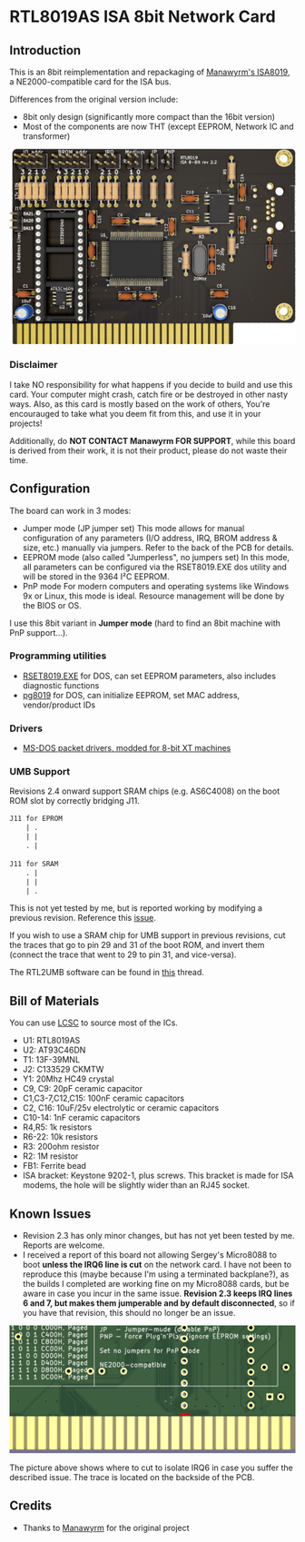 # RTL8019AS ISA 8bit Network Card

## Introduction

This is an 8bit reimplementation and repackaging of [Manawyrm's ISA8019](https://github.com/Manawyrm/ISA8019), a NE2000-compatible card for the ISA bus.

Differences from the original version include:
- 8bit only design (significantly more compact than the 16bit version)
- Most of the components are now THT (except EEPROM, Network IC and transformer)

![Rev. 2.2 PCB](pics/ISA8019.png)

### Disclaimer

I take NO responsibility for what happens if you decide to build and use this card. Your computer might crash, catch fire or be destroyed in other nasty ways.
Also, as this card is mostly based on the work of others, You're encourauged to take what you deem fit from this, and use it in your projects!

Additionally, do **NOT CONTACT Manawyrm FOR SUPPORT**, while this board is derived from their work, it is not their product, please do not waste their time.

## Configuration

The board can work in 3 modes:
- Jumper mode (JP jumper set)
This mode allows for manual configuration of any parameters (I/O address, IRQ, BROM address & size, etc.) manually via jumpers. Refer to the back of the PCB for details. 
- EEPROM mode (also called "Jumperless", no jumpers set)
In this mode, all parameters can be configured via the RSET8019.EXE dos utility and will be stored in the 9364 I²C EEPROM.
- PnP mode
For modern computers and operating systems like Windows 9x or Linux, this mode is ideal. Resource management will be done by the BIOS or OS.

I use this 8bit variant in **Jumper mode** (hard to find an 8bit machine with PnP support...).

### Programming utilities

- [RSET8019.EXE](software/Programming%20utilities/Rset8019.exe) for DOS, can set EEPROM parameters, also includes diagnostic functions
- [pg8019](software/Programming%20utilities/pg8019) for DOS, can initialize EEPROM, set MAC address, vendor/product IDs 

### Drivers

- [MS-DOS packet drivers, modded for 8-bit XT machines](software/Drivers/Crynwr%20packet%20driver%20-%20modified%20for%208bit%20operation)

### UMB Support

Revisions 2.4 onward support SRAM chips (e.g. AS6C4008) on the boot ROM slot by correctly bridging J11.

```text
J11 for EPROM
    | .
    | |
    . |
    
J11 for SRAM
    . |
    | |
    | .
```

This is not yet tested by me, but is reported working by modifying a previous revision. Reference this [issue](https://github.com/hkzlab/ISA_8bitNetwork_8019/issues/2).

If you wish to use a SRAM chip for UMB support in previous revisions, cut the traces that go to pin 29 and 31 of the boot ROM, and invert them (connect the trace that went to 29 to pin 31, and vice-versa).

The RTL2UMB software can be found in [this](https://forum.vcfed.org/index.php?threads/pc-dos-3-2-for-5150.78476/) thread.

## Bill of Materials

You can use [LCSC](https://lcsc.com) to source most of the ICs.

- U1: RTL8019AS
- U2: AT93C46DN
- T1: 13F-39MNL
- J2: C133529 CKMTW
- Y1: 20Mhz HC49 crystal
- C9, C9: 20pF ceramic capacitor
- C1,C3-7,C12,C15: 100nF ceramic capacitors
- C2, C16: 10uF/25v electrolytic or ceramic capacitors
- C10-14: 1nF ceramic capacitors
- R4,R5: 1k resistors
- R6-22: 10k resistors
- R3: 200ohm resistor
- R2: 1M resistor
- FB1: Ferrite bead
- ISA bracket: Keystone 9202-1, plus screws. This bracket is made for ISA modems, the hole will be slightly wider than an RJ45 socket.

## Known Issues

- Revision 2.3 has only minor changes, but has not yet been tested by me. Reports are welcome.
- I received a report of this board not allowing Sergey's Micro8088 to boot **unless the IRQ6 line is cut** on the network card. I have not been to reproduce this (maybe because I'm using a terminated backplane?), as the builds I completed are working fine on my Micro8088 cards, but be aware in case you incur in the same issue. **Revision 2.3 keeps IRQ lines 6 and 7, but makes them jumperable and by default disconnected**, so if you have that revision, this should no longer be an issue.

![Rev. 2.2 IRQ6 Trace cut](pics/ISA8019_rev22_irq6cut.png)

The picture above shows where to cut to isolate IRQ6 in case you suffer the described issue. The trace is located on the backside of the PCB.

## Credits

- Thanks to [Manawyrm](https://github.com/Manawyrm/ISA8019) for the original project

